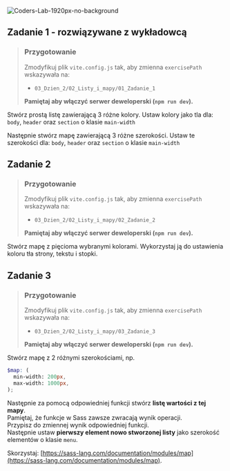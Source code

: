 ![Coders-Lab-1920px-no-background](https://user-images.githubusercontent.com/30623667/104709394-2cabee80-571f-11eb-9518-ea6a794e558e.png)


## Zadanie 1 - rozwiązywane z wykładowcą

> ### Przygotowanie
>
> Zmodyfikuj plik `vite.config.js` tak, aby zmienna `exercisePath` wskazywała na:
>
> - `03_Dzien_2/02_Listy_i_mapy/01_Zadanie_1`
>
> **Pamiętaj aby włączyć serwer deweloperski (`npm run dev`).**

Stwórz prostą listę zawierającą 3 różne kolory. Ustaw kolory jako tla dla: `body`, `header` oraz `section` o klasie `main-width`

Następnie stwórz mapę zawierającą 3 różne szerokości. Ustaw te szerokości dla: `body`, `header` oraz `section` o klasie `main-width`


## Zadanie 2

> ### Przygotowanie
>
> Zmodyfikuj plik `vite.config.js` tak, aby zmienna `exercisePath` wskazywała na:
>
> - `03_Dzien_2/02_Listy_i_mapy/02_Zadanie_2`
>
> **Pamiętaj aby włączyć serwer deweloperski (`npm run dev`).**

Stwórz mapę z pięcioma wybranymi kolorami. Wykorzystaj ją do ustawienia koloru tła strony, tekstu i stopki.


## Zadanie 3

> ### Przygotowanie
>
> Zmodyfikuj plik `vite.config.js` tak, aby zmienna `exercisePath` wskazywała na:
>
> - `03_Dzien_2/02_Listy_i_mapy/03_Zadanie_3`
>
> **Pamiętaj aby włączyć serwer deweloperski (`npm run dev`).**

Stwórz mapę z 2 różnymi szerokościami, np.

```scss
$map: (
  min-width: 200px,
  max-width: 1000px,
);
```

Następnie za pomocą odpowiedniej funkcji stwórz **listę wartości z tej mapy**.  
Pamiętaj, że funkcje w Sass zawsze zwracają wynik operacji.  
Przypisz do zmiennej wynik odpowiedniej funkcji.  
Następnie ustaw **pierwszy element nowo stworzonej listy** jako szerokość elementów o klasie `menu`.

Skorzystaj: [https://sass-lang.com/documentation/modules/map](https://sass-lang.com/documentation/modules/map).
